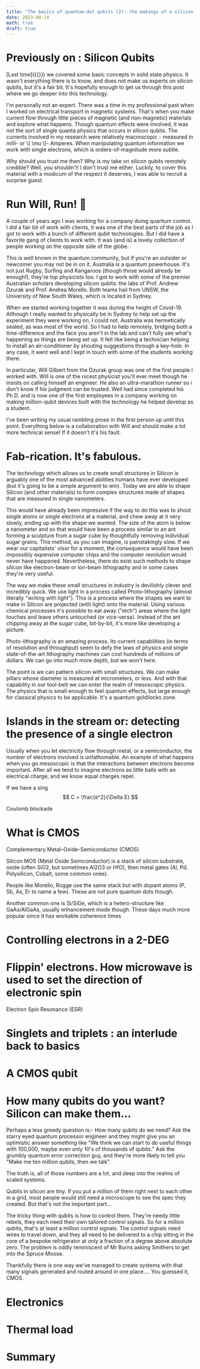 ```yaml
---
title: "The basics of quantum-dot qubits (2): the makings of a silicon qubit"
date: 2023-08-14
math: true
draft: true
---
```


# Previously on : Silicon Qubits

[Last time]({{<relref path="../silicon-qubits/index.md" >}}) we covered some basic concepts in solid state physics. It wasn't everything there is to know, and does not make us experts on silicon qubits, but it's a fair bit. It's hopefully enough to get us through this post where we go deeper into this technology. 

I'm personally not an expert. There was a time in my professional past when I worked on electrical transport in magnetic systems. That's when you make current flow through little pieces of magnetic (and non-magnetic) materials and explore what happens. Though quantum effects were involved, it was not the sort of single quanta physics that occurs in silicon qubits. The currents involved in my research were relatively macroscopic - measured in milli- or \\( \mu \\)- Amperes. When manipulating quantum information we work with single electrons, which is orders-of-magnitude more subtle. 

Why should you trust me then? Why is my take on silicon qubits remotely credible? Well, you shouldn't! I don't trust me either. Luckily, to cover this material with a modicum of the respect it deserves, I was able to recruit a surprise guest. 

# Run Will, Run! 🏃

A couple of years ago I was working for a company doing quantum control. I did a fair bit of work with clients, it was one of the best parts of the job as I got to work with a bunch of different qubit technologies. But I did have a favorite gang of clients to work with. It was (and is) a lovely collection of people working on the opposite side of the globe.

This is well known in the quantum community, but if you're an outsider or newcomer you may not be in on it. Australia is a quantum powerhouse. It's not just Rugby, Surfing and Kangaroos (though those would already be enough!), they're top physicists too. I got to work with some of the premier Australian scholars developing silicon qubits: the labs of Prof. Andrew Dzurak and Prof. Andrea Morello. Both teams hail from UNSW, the University of New South Wales, which is located in Sydney.

When we started working together it was during the height of Covid-19. Although I really wanted to physically be in Sydney to help set up the experiment they were working on, I could not. Australia was hermetically sealed, as was most of the world. So I had to help remotely, bridging both a time-difference and the face you aren't in the lab and can't fully see what's happening as things are being set up. It felt like being a technician helping to install an air-conditioner by shouting suggestions through a key-hole. In any case, it went well and I kept in touch with some of the students working there. 

In particular, Will Gilbert from the Dzurak group was one of the first people I worked with. Will is one of the nicest physicist you'll ever meet though he insists on calling himself an engineer. He also an ultra-marathon runner so i don't know if his judgment can be trusted. Well had since completed his Ph.D. and is now one of the first employees in a company working on making million-qubit devices built with the technology he helped develop as a student. 

I've been writing my usual rambling prose in the first person up until this point. Everything below is a collaboration with Will and should make a lot more technical sense! If it doesn't it's his fault. 

# Fab-rication. It's fabulous.

The technology which allows us to create small structures in Silicon is arguably one of the most advanced abilities humans have ever developed (but it's going to be a simple argument to win). Today we are able to shape Silicon (and other materials) to form complex structures made of shapes that are measured in single nanometers. 

This would have already been impressive if the way to do this was to shoot single atoms or single electrons at a material, and chew away at it very slowly, ending up with the shape we wanted. The size of the atom is below a nanometer and so that would have been a process similar to an ant forming a sculpture from a sugar cube by thoughtfully removing individual sugar grains. This method, as you can imagine, is painstakingly slow. If we wear our capitalists' visor for a moment, the consequence would have been impossibly expensive computer chips and the computer revolution would never have happened. Nevertheless, there do exist such methods to shape silicon like electron-beam or ion-beam lithography and in some cases they're very useful.  

The way we make these small structures in industry is devilishly clever and incredibly quick. We use light in a process called Photo-lithography (almost literally "writing with light"). This is a process where the shapes we want to make in Silicon are projected (with light) onto the material. Using various chemical processes it's possible to eat away ("etch") areas where the light touches and leave others untouched (or vice-versa). Instead of the ant chipping away at the sugar cube, bit-by-bit, it's more like developing a picture. 

Photo-lithography is an amazing process. Its current capabilities (in terms of resolution and throughput) seem to defy the laws of physics and single state-of-the-art lithography machines can cost hundreds of millions of dollars. We can go into much more depth, but we won't here. 

The point is we can pattern silicon with small structures. We can make pillars whose diameter is measured at micrometers, or less. And with that capability in our tool-belt we can enter the realm of mesoscopic physics. The physics that is small enough to feel quantum effects, but large enough for classical physics to be applicable. It's a quantum goldilocks zone.  

# Islands in the stream or: detecting the presence of a single electron 

Usually when you let electricity flow through metal, or a semiconductor, the number of electrons involved is unfathomable. An example of what happens when you go mesoscopic is that the interactions between electrons become important. After all we tend to imagine electrons as little balls with an electrical charge, and we know equal charges repel.  

If we have a sing
$$ C = \frac{e^2}{\Delta E} $$

Coulomb blockade

# What is CMOS

Complementary Metal–Oxide–Semiconductor (CMOS)

Silicon MOS (Metal Oxide Semiconductor) is a stack of silicon substrate, oxide (often SiO2, but sometimes Al2O3 or HfO), then metal gates (Al, Pd, Polysilicon, Cobalt, some common ones).

People like Morello, Rogge use the same stack but with dopant atoms (P, Sb, As, Er to name a few). These are not pure quantum dots though.

Another common one is Si/SiGe, which is a hetero-structure like GaAs/AlGaAs, usually enhancement mode though. These days much more popular since it has workable coherence times



# Controlling electrons in a 2-DEG

# Flippin' electrons. How microwave is used to set the direction of electronic spin 

Electron Spin Resonance (ESR)

# Singlets and triplets : an interlude back to basics

# A CMOS qubit



# How many qubits do you want? Silicon can make them...

Perhaps a less greedy question is:- How many qubits do we need? Ask the starry eyed quantum processor engineer and they might give you an optimistic answer something like "We think we can start to do useful things with 100,000, maybe even only 10's of thousands of qubits." Ask the grumbly quantum error correction guy, and they're more likely to tell you "Make me ten million qubits, then we talk".

The truth is, all of those numbers are a lot, and deep into the realms of scaled systems.

Qubits in silicon are tiny. If you put a million of them right next to each other in a grid, most people would still need a microscope to see the spec they created. But that's not the important part... 

The tricky thing with qubits is how to control them. They're needy little rebels, they each need their own tailored control signals. So for a million qubits, that's at least a million control signals. The control signals need wires to travel down, and they all need to be delivered to a chip sitting in the core of a bespoke refrigerator at only a fraction of a degree above absolute zero. The problem is oddly reminiscent of Mr Burns asking Smithers to get into the Spruce Moose. 

Thankfully there is one way we've managed to create systems with that many signals generated and routed around in one place.... You guessed it, CMOS.

# Electronics

# Thermal load

# Summary


